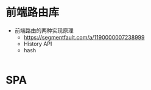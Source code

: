 # 前端路由库
- 前端路由的两种实现原理
  - https://segmentfault.com/a/1190000007238999
  - History API
  - hash

```js

```  

# SPA
